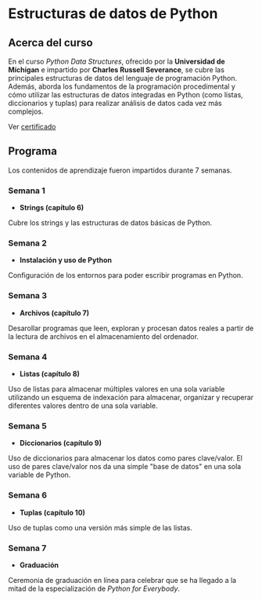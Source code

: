# Estructuras de datos de Python

<!--more-->

## Acerca del curso

En el curso *Python Data Structures*, ofrecido por la **Universidad de Míchigan** 
e impartido por **Charles Russell Severance**, se cubre las principales estructuras
de datos del lenguaje de programación Python. Además, aborda los fundamentos
de la programación procedimental y cómo utilizar las estructuras de datos integradas
en Python (como listas, diccionarios y tuplas) para realizar análisis de datos
cada vez más complejos.

Ver [certificado](https://coursera.org/share/3eaf851b65689adc241a1a5421b942d9)

## Programa

Los contenidos de aprendizaje fueron impartidos durante 7 semanas.

### Semana 1
* **Strings (capítulo 6)**

Cubre los strings y las estructuras de datos básicas de Python.

### Semana 2
* **Instalación y uso de Python**

Configuración de los entornos para poder escribir programas en Python.

### Semana 3
* **Archivos (capítulo 7)**

Desarollar programas que leen, exploran y procesan datos reales a partir
de la lectura de archivos en el almacenamiento del ordenador.

### Semana 4
* **Listas (capítulo 8)**

Uso de listas para almacenar múltiples valores en una sola variable 
utilizando un esquema de indexación para almacenar, organizar y recuperar
diferentes valores dentro de una sola variable.

### Semana 5
* **Diccionarios (capítulo 9)**

Uso de diccionarios para almacenar los datos como pares clave/valor. El
uso de pares clave/valor nos da una simple "base de datos" en una
sola variable de Python.

### Semana 6

* **Tuplas (capítulo 10)**

Uso de tuplas como una versión más simple de las listas.

### Semana 7

* **Graduación**

Ceremonia de graduación en línea para celebrar que se ha llegado a 
la mitad de la especialización de *Python for Everybody*.

